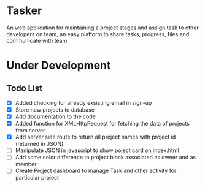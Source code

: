 # Tasker
An web application for maintaining a project stages and assign task to other developers on team, an easy platform to share tasks, progress, files and communicate with team.

# Under Development

## Todo List

- [X] Added checking for already exsisting email in sign-up
- [X] Store new projects to database
- [X] Add documentation to the code
- [X] Added function for XMLHttpRequest for fetching the data of projects from server
- [X] Add server side route to return all project names with project id (returned in JSON)
- [ ] Manipulate JSON in javascript to show poject card on index.html
- [ ] Add some color difference to project block associated as owner and as member
- [ ] Create Project dashboard to manage Task and other activity for particular project
